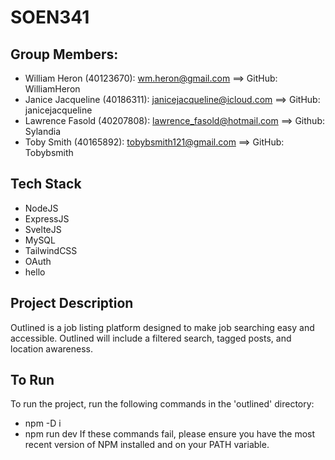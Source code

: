 # SOEN341
## Group Members:
- William Heron (40123670): wm.heron@gmail.com ==> GitHub: WilliamHeron
- Janice Jacqueline (40186311): janicejacqueline@icloud.com ==> GitHub: janicejacqueline
- Lawrence Fasold (40207808): lawrence_fasold@hotmail.com ==> Github: Sylandia
- Toby Smith (40165892): tobybsmith121@gmail.com ==> GitHub: Tobybsmith

## Tech Stack
- NodeJS
- ExpressJS
- SvelteJS
- MySQL
- TailwindCSS
- OAuth
- hello

## Project Description
Outlined is a job listing platform designed to make job searching easy and accessible.
Outlined will include a filtered search, tagged posts, and location awareness.

## To Run
To run the project, run the following commands in the 'outlined' directory:
- npm -D i
- npm run dev
If these commands fail, please ensure you have the most recent version of NPM installed and on your PATH variable.

